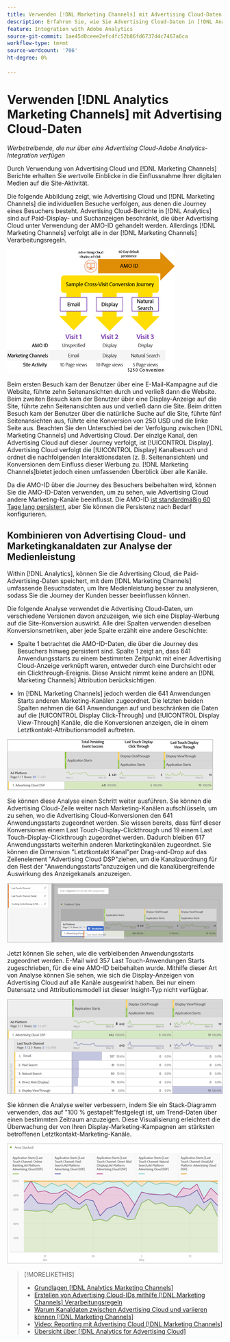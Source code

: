 ```yaml
---
title: Verwenden [!DNL Marketing Channels] mit Advertising Cloud-Daten
description: Erfahren Sie, wie Sie Advertising Cloud-Daten in [!DNL Analytics Marketing Channels].
feature: Integration with Adobe Analytics
source-git-commit: 1ae45d0ceee2efc4fc52b86fd6737d4c7467a6ca
workflow-type: tm+mt
source-wordcount: '706'
ht-degree: 0%

---
```


# Verwenden [!DNL Analytics Marketing Channels] mit Advertising Cloud-Daten

*Werbetreibende, die nur über eine Advertising Cloud-Adobe Analytics-Integration verfügen*

Durch Verwendung von Advertising Cloud und [!DNL Marketing Channels] Berichte erhalten Sie wertvolle Einblicke in die Einflussnahme Ihrer digitalen Medien auf die Site-Aktivität.

<!-- from video: By using Marketing Channels with your Advertising Cloud data, you can get a more holistic view of how your advertising efforts are affecting site behavior. In particular, you can see the value of your view-through and click-through data, and how your advertising assists or is assisted by other channels. -->

Die folgende Abbildung zeigt, wie Advertising Cloud und [!DNL Marketing Channels] die individuellen Besuche verfolgen, aus denen die Journey eines Besuchers besteht. Advertising Cloud-Berichte in [!DNL Analytics] sind auf Paid-Display- und Suchanzeigen beschränkt, die über Advertising Cloud unter Verwendung der AMO-ID gehandelt werden. Allerdings [!DNL Marketing Channels] verfolgt alle in der [!DNL Marketing Channels] Verarbeitungsregeln.

![Wie Advertising Cloud und [!DNL Marketing Channels] einzelne Besuche auf der Journey eines Besuchers verfolgen](/help/integrations/assets/a4adc-mc-sample-journey2.png)

Beim ersten Besuch kam der Benutzer über eine E-Mail-Kampagne auf die Website, führte zehn Seitenansichten durch und verließ dann die Website. Beim zweiten Besuch kam der Benutzer über eine Display-Anzeige auf die Site, führte zehn Seitenansichten aus und verließ dann die Site. Beim dritten Besuch kam der Benutzer über die natürliche Suche auf die Site, führte fünf Seitenansichten aus, führte eine Konversion von 250 USD und die linke Seite aus. Beachten Sie den Unterschied bei der Verfolgung zwischen [!DNL Marketing Channels] und Advertising Cloud. Der einzige Kanal, den Advertising Cloud auf dieser Journey verfolgt, ist [!UICONTROL Display]. Advertising Cloud verfolgt die [!UICONTROL Display] Kanalbesuch und ordnet die nachfolgenden Interaktionsdaten (z. B. Seitenansichten) und Konversionen dem Einfluss dieser Werbung zu. [!DNL Marketing Channels]bietet jedoch einen umfassenden Überblick über alle Kanäle.

Da die AMO-ID über die Journey des Besuchers beibehalten wird, können Sie die AMO-ID-Daten verwenden, um zu sehen, wie Advertising Cloud andere Marketing-Kanäle beeinflusst. Die AMO-ID [ist standardmäßig 60 Tage lang persistent](/help/integrations/analytics/overview.md), aber Sie können die Persistenz nach Bedarf konfigurieren.

## Kombinieren von Advertising Cloud- und Marketingkanaldaten zur Analyse der Medienleistung

Within [!DNL Analytics], können Sie die Advertising Cloud, die Paid-Advertising-Daten speichert, mit dem [!DNL Marketing Channels] umfassende Besuchsdaten, um Ihre Medienleistung besser zu analysieren, sodass Sie die Journey der Kunden besser beeinflussen können.

Die folgende Analyse verwendet die Advertising Cloud-Daten, um verschiedene Versionen davon anzuzeigen, wie sich eine Display-Werbung auf die Site-Konversion auswirkt. Alle drei Spalten verwenden dieselben Konversionsmetriken, aber jede Spalte erzählt eine andere Geschichte:

* Spalte 1 betrachtet die AMO-ID-Daten, die über die Journey des Besuchers hinweg persistent sind. Spalte 1 zeigt an, dass 641 Anwendungsstarts zu einem bestimmten Zeitpunkt mit einer Advertising Cloud-Anzeige verknüpft waren, entweder durch eine Durchsicht oder ein Clickthrough-Ereignis. Diese Ansicht nimmt keine andere an [!DNL Marketing Channels] Attribution berücksichtigen.

* Im [!DNL Marketing Channels] jedoch werden die 641 Anwendungen Starts anderen Marketing-Kanälen zugeordnet. Die letzten beiden Spalten nehmen die 641 Anwendungen auf und beschränken die Daten auf die [!UICONTROL Display Click-Through] und [!UICONTROL Display View-Through] Kanäle, die die Konversionen anzeigen, die in einem Letztkontakt-Attributionsmodell auftreten.

![Beispiel, wie eine Display-Anzeige die Site-Konversion beeinflusst](/help/integrations/assets/a4adc-mc-display-impact.png)

Sie können diese Analyse einen Schritt weiter ausführen. Sie können die Advertising Cloud-Zeile weiter nach Marketing-Kanälen aufschlüsseln, um zu sehen, wo die Advertising Cloud-Konversionen den 641 Anwendungsstarts zugeordnet werden. Sie wissen bereits, dass fünf dieser Konversionen einem Last Touch-Display-Clickthrough und 19 einem Last Touch-Display-Clickthrough zugeordnet werden. Dadurch bleiben 617 Anwendungsstarts weiterhin anderen Marketingkanälen zugeordnet. Sie können die Dimension &quot;Letztkontakt Kanal&quot;per Drag-and-Drop auf das Zeilenelement &quot;Advertising Cloud DSP&quot;ziehen, um die Kanalzuordnung für den Rest der &quot;Anwendungsstarts&quot;anzuzeigen und die kanalübergreifende Auswirkung des Anzeigekanals anzuzeigen.

![Hinzufügen der Dimension &quot;Letztkontakt Kanal&quot;](/help/integrations/assets/a4adc-mc-display-impact-ltc.png)

Jetzt können Sie sehen, wie die verbleibenden Anwendungsstarts zugeordnet werden. E-Mail wird 357 Last Touch-Anwendungen Starts zugeschrieben, für die eine AMO-ID beibehalten wurde. Mithilfe dieser Art von Analyse können Sie sehen, wie sich die Display-Anzeigen von Advertising Cloud auf alle Kanäle ausgewirkt haben. Bei nur einem Datensatz und Attributionsmodell ist dieser Insight-Typ nicht verfügbar.

![Beispiel für die kanalübergreifende Auswirkung der Anzeigekanäle](/help/integrations/assets/a4adc-mc-display-impact-x-channel.png)

Sie können die Analyse weiter verbessern, indem Sie ein Stack-Diagramm verwenden, das auf &quot;100 % gestapelt&quot;festgelegt ist, um Trend-Daten über einen bestimmten Zeitraum anzuzeigen. Diese Visualisierung erleichtert die Überwachung der von Ihren Display-Marketing-Kampagnen am stärksten betroffenen Letztkontakt-Marketing-Kanäle.

![Beispiel für die kanalübergreifende Trendwirkung der Anzeigekanäle](/help/integrations/assets/a4adc-mc-display-impact-x-channel-trend.png)

>[!MORELIKETHIS]
>
>* [Grundlagen [!DNL Analytics Marketing Channels]](mc-overview.md)
>* [Erstellen von Advertising Cloud-IDs mithilfe [!DNL Marketing Channels] Verarbeitungsregeln](mc-ids.md)
>* [Warum Kanaldaten zwischen Advertising Cloud und variieren können [!DNL Marketing Channels]](mc-data-variances.md)
>* [Video: Reporting mit Advertising Cloud [!DNL Marketing Channels]](https://experienceleague.adobe.com/docs/advertising-cloud-learn/tutorials/analytics/analytics-reporting-a4adc.html)
>* [Übersicht über [!DNL Analytics for Advertising Cloud]](/help/integrations/analytics/overview.md)

